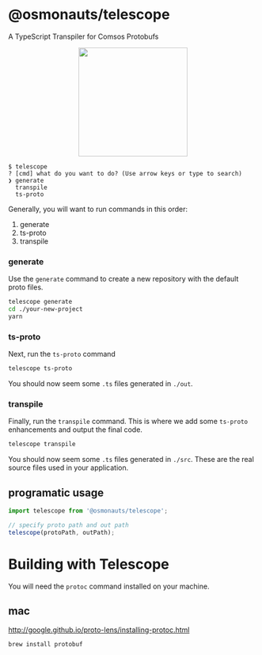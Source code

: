 # @osmonauts/telescope

A TypeScript Transpiler for Comsos Protobufs

<p align="center">
  <img width="220" src="https://user-images.githubusercontent.com/545047/163644159-e5e5c22b-ad60-421e-aabd-31f06d3e3f4d.png">
</p>


```
$ telescope
? [cmd] what do you want to do? (Use arrow keys or type to search)
❯ generate
  transpile
  ts-proto
```

Generally, you will want to run commands in this order:

1. generate
2. ts-proto
3. transpile
### generate

Use the `generate` command to create a new repository with the default proto files. 

```sh
telescope generate
cd ./your-new-project
yarn 
```

### ts-proto

Next, run the `ts-proto` command

```sh
telescope ts-proto
```

You should now seem some `.ts` files generated in `./out`.
### transpile

Finally, run the `transpile` command. This is where we add some `ts-proto` enhancements and output the final code.

```sh
telescope transpile
```

You should now seem some `.ts` files generated in `./src`. These are the real source files used in your application.
## programatic usage

```js
import telescope from '@osmonauts/telescope';

// specify proto path and out path
telescope(protoPath, outPath);
```
# Building with Telescope

You will need the `protoc` command installed on your machine.

## mac

http://google.github.io/proto-lens/installing-protoc.html

```
brew install protobuf
```